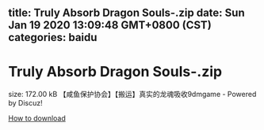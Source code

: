
title: Truly Absorb Dragon Souls-.zip
date: Sun Jan 19 2020 13:09:48 GMT+0800 (CST)    
categories: baidu
---

# Truly Absorb Dragon Souls-.zip
size: 172.00 kB
 【咸鱼保护协会】【搬运】真实的龙魂吸收9dmgame - Powered by Discuz!
 

[How to download](https://bpcam.bemobtrk.com/go/2ceec3aa-1ca2-46d6-b9ff-aaa5c184517c?jno=159)